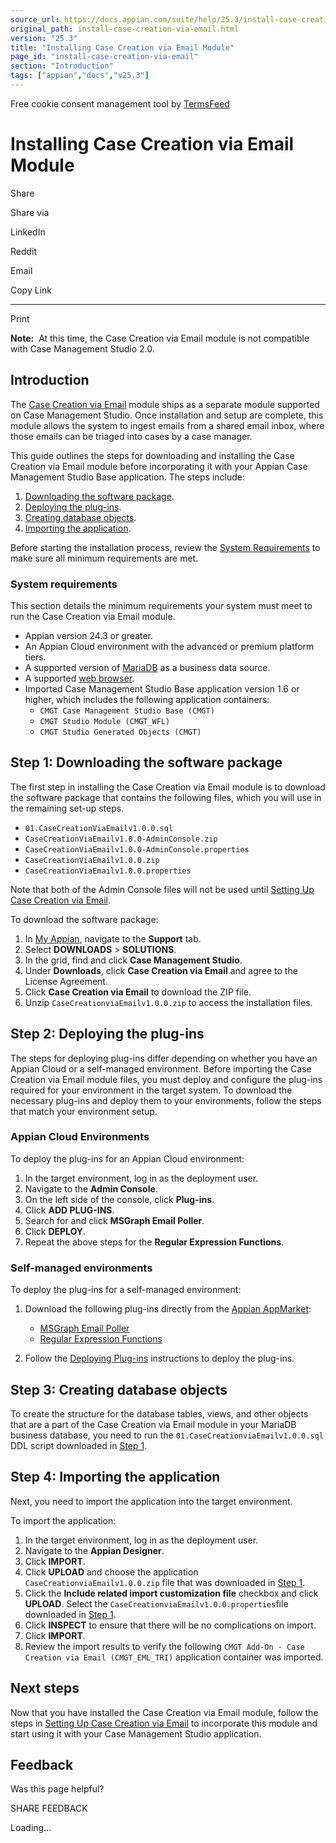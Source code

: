 ```yaml
---
source_url: https://docs.appian.com/suite/help/25.3/install-case-creation-via-email.html
original_path: install-case-creation-via-email.html
version: "25.3"
title: "Installing Case Creation via Email Module"
page_id: "install-case-creation-via-email"
section: "Introduction"
tags: ["appian","docs","v25.3"]
---
```



Free cookie consent management tool by [TermsFeed](https://www.termsfeed.com/)

# Installing Case Creation via Email Module

Share

Share via

LinkedIn

Reddit

Email

Copy Link

* * *

Print

**Note:**  At this time, the Case Creation via Email module is not compatible with Case Management Studio 2.0.

## Introduction

The [Case Creation via Email](cms-case-creation-via-email-overview.html) module ships as a separate module supported on Case Management Studio. Once installation and setup are complete, this module allows the system to ingest emails from a shared email inbox, where those emails can be triaged into cases by a case manager.

This guide outlines the steps for downloading and installing the Case Creation via Email module before incorporating it with your Appian Case Management Studio Base application. The steps include:

1.  [Downloading the software package](#step-1-downloading-the-software-package).
2.  [Deploying the plug-ins](#step-2-deploying-the-plug-ins).
3.  [Creating database objects](#step-3-creating-database-objects).
4.  [Importing the application](#step-4-importing-the-application).

Before starting the installation process, review the [System Requirements](#system-requirements) to make sure all minimum requirements are met.

### System requirements

This section details the minimum requirements your system must meet to run the Case Creation via Email module.

-   Appian version 24.3 or greater.
-   An Appian Cloud environment with the advanced or premium platform tiers.
-   A supported version of [MariaDB](System_Requirements.html#databases) as a business data source.
-   A supported [web browser](System_Requirements.html#web-browsers).
-   Imported Case Management Studio Base application version 1.6 or higher, which includes the following application containers:
    -   `CMGT Case Management Studio Base (CMGT)`
    -   `CMGT Studio Module (CMGT_WFL)`
    -   `CMGT Studio Generated Objects (CMGT)`

## Step 1: Downloading the software package

The first step in installing the Case Creation via Email module is to download the software package that contains the following files, which you will use in the remaining set-up steps.

-   `01.CaseCreationViaEmailv1.0.0.sql`
-   `CaseCreationViaEmailv1.0.0-AdminConsole.zip`
-   `CaseCreationViaEmailv1.0.0-AdminConsole.properties`
-   `CaseCreationViaEmailv1.0.0.zip`
-   `CaseCreationViaEmailv1.0.0.properties`

Note that both of the Admin Console files will not be used until [Setting Up Case Creation via Email](setup-case-creation-via-email.html).

To download the software package:

1.  In [My Appian](https://forum.appian.com/suite/sites/myappian/page/support), navigate to the **Support** tab.
2.  Select **DOWNLOADS** > **SOLUTIONS**.
3.  In the grid, find and click **Case Management Studio**.
4.  Under **Downloads**, click **Case Creation via Email** and agree to the License Agreement.
5.  Click **Case Creation via Email** to download the ZIP file.
6.  Unzip `CaseCreationviaEmailv1.0.0.zip` to access the installation files.

## Step 2: Deploying the plug-ins

The steps for deploying plug-ins differ depending on whether you have an Appian Cloud or a self-managed environment. Before importing the Case Creation via Email module files, you must deploy and configure the plug-ins required for your environment in the target system. To download the necessary plug-ins and deploy them to your environments, follow the steps that match your environment setup.

### Appian Cloud Environments

To deploy the plug-ins for an Appian Cloud environment:

1.  In the target environment, log in as the deployment user.
2.  Navigate to the **Admin Console**.
3.  On the left side of the console, click **Plug-ins**.
4.  Click **ADD PLUG-INS**.
5.  Search for and click **MSGraph Email Poller**.
6.  Click **DEPLOY**.
7.  Repeat the above steps for the **Regular Expression Functions**.

### Self-managed environments

To deploy the plug-ins for a self-managed environment:

1.  Download the following plug-ins directly from the [Appian AppMarket](https://community.appian.com/b/appmarket):

    -   [MSGraph Email Poller](https://community.appian.com/b/appmarket/posts/msgraph-email-poller)
    -   [Regular Expression Functions](https://community.appian.com/b/appmarket/posts/regular-expression-functions)
2.  Follow the [Deploying Plug-ins](https://docs.appian.com/suite/help/24.3/Appian_Plug-ins.html#deploying-plug-ins) instructions to deploy the plug-ins.

## Step 3: Creating database objects

To create the structure for the database tables, views, and other objects that are a part of the Case Creation via Email module in your MariaDB business database, you need to run the `01.CaseCreationviaEmailv1.0.0.sql` DDL script downloaded in [Step 1](#step-1-downloading-the-software-package).

## Step 4: Importing the application

Next, you need to import the application into the target environment.

To import the application:

1.  In the target environment, log in as the deployment user.
2.  Navigate to the **Appian Designer**.
3.  Click **IMPORT**.
4.  Click **UPLOAD** and choose the application `CaseCreationviaEmailv1.0.0.zip` file that was downloaded in [Step 1](#step-1-downloading-the-software-package).
5.  Click the **Include related import customization file** checkbox and click **UPLOAD**. Select the `CaseCreationviaEmailv1.0.0.properties`file downloaded in [Step 1](#step-1-downloading-the-software-package).
6.  Click **INSPECT** to ensure that there will be no complications on import.
7.  Click **IMPORT**.
8.  Review the import results to verify the following `CMGT Add-On - Case Creation via Email (CMGT_EML_TRI)` application container was imported.

## Next steps

Now that you have installed the Case Creation via Email module, follow the steps in [Setting Up Case Creation via Email](setup-case-creation-via-email.html) to incorporate this module and start using it with your Case Management Studio application.

## Feedback

Was this page helpful?

SHARE FEEDBACK

Loading...